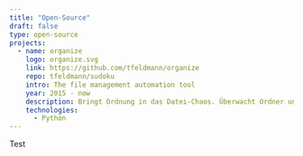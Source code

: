 ```yaml
---
title: "Open-Source"
draft: false
type: open-source
projects:
  - name: organize
    logo: organize.svg
    link: https://github.com/tfeldmann/organize
    repo: tfeldmann/sudoku
    intro: The file management automation tool
    year: 2015 - now
    description: Bringt Ordnung in das Datei-Chaos. Überwacht Ordner und führt selbst definierte Regeln aus.
    technologies:
      - Python
---
```


Test

